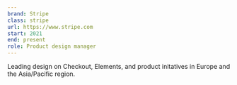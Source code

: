 ```yaml
---
brand: Stripe
class: stripe
url: https://www.stripe.com
start: 2021
end: present
role: Product design manager
---
```


Leading design on Checkout, Elements, and product initatives in Europe
and the Asia/Pacific region.
